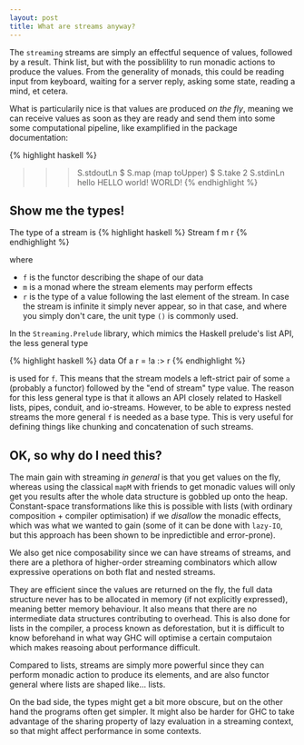 ```yaml
---
layout: post
title: What are streams anyway?
---
```

The `streaming` streams are simply an effectful sequence of values, followed by a result. Think list, but with the possiblility to run monadic actions to produce the
values. From the generality of monads, this could be reading input
from keyboard, waiting for a server reply, asking some state, reading a mind,
et cetera. 

What is particularily nice is that values are produced _on the fly_, meaning we can receive values as soon as they are ready and send them into some some computational pipeline, like examplified in the package documentation:

{% highlight haskell %}
 >>> S.stdoutLn $ S.map (map toUpper) $ S.take 2 S.stdinLn
 hello<Enter>
 HELLO
 world!<Enter>
 WORLD!
{% endhighlight %}



Show me the types!
------------------

The type of a stream is 
{% highlight haskell %}
Stream f m r
{% endhighlight %}

where 
* `f` is the functor describing the shape of our data
* `m` is a monad where the stream elements may perform effects 
* `r` is the type of a value following the last element of the stream. In case
  the stream is infinite it simply never appear, so in that case, and where you
  simply don't care, the unit type `()` is commonly used.

In the `Streaming.Prelude` library, which mimics the Haskell prelude's list API, the less general type 

{% highlight haskell %}
data Of a r = !a :> r
{% endhighlight %}

is used for `f`. This means that the stream models a left-strict pair of some `a` (probably a functor) followed by the "end of stream" type value. The reason for this less general type is that it allows an API closely related to Haskell lists, pipes, conduit, and io-streams. However, to be able to express nested streams the more general `f` is needed as a base type. This is very useful for defining things like chunking and concatenation of such streams.




OK, so why do I need this?
-----------------------

The main gain with streaming _in general_ is that you get values on the fly, whereas using the classical `mapM` with friends to get monadic values will only get you results after the whole data structure is gobbled up onto the heap. Constant-space transformations like this is possible with lists (with ordinary composition + compiler optimisation) if we _disallow_ the monadic effects, which was what we wanted to gain (some of it can be done with `lazy-IO`, but this approach has been shown to be inpredictible and error-prone).

We also get nice composability since we can have streams of streams, and there are a plethora of higher-order streaming combinators which allow expressive operations on both flat and nested streams.

They are efficient since the values are returned on the fly, the full data structure never has to be allocated in memory (if not explicitly expressed), meaning better
memory behaviour. It also means that there are no intermediate data structures contributing to overhead. This is also done for lists in the compiler, a process known
as deforestation, but it is difficult to know beforehand in what way GHC will
optimise a certain computaion which makes reasoing about performance difficult.

Compared to lists, streams are simply more powerful since they can perform monadic action to produce its elements, and are also functor general where lists are shaped like... lists.

On the bad side, the types might get a bit more obscure, but on the other hand
the programs often get simpler. It might also be harder for GHC to take
advantage of the sharing property of lazy evaluation in a streaming context,
so that might affect performance in some contexts.


